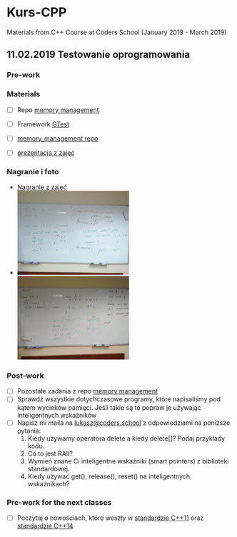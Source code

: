 # Kurs-CPP
Materials from C++ Course at Coders School (January 2019 - March 2019)

## 11.02.2019 Testowanie oprogramowania

### Pre-work 

### Materials
- [ ] Repo [memory management](https://github.com/LordLukin/memory_management)
- [ ] Framework [GTest](https://github.com/google/googletest/blob/master/googletest/docs/primer.md)
- [ ] [memory_management repo](https://github.com/LordLukin/memory_management)
- [ ] [prezentacja z zajęć](memory_management.pdf)


### Nagranie i foto
- [Nagranie z zajęć](https://www.youtube.com/watch?v=OJCKdOFSRm0&feature=youtu.be)
- <img src="argv.jpg" width="250px"> <img src="dependency_injection.jpg" width="250px">


### Post-work
- [ ] Pozostałe zadania z repo [memory management](https://github.com/LordLukin/memory_management)
- [ ] Sprawdź wszystkie dotychczasowe programy, które napisaliśmy pod kątem wycieków pamięci. Jeśli takie są to popraw je używając inteligentnych wskaźników
- [ ] Napisz mi maila na lukasz@coders.school z odpowiedziami na poniższe pytania:
  1. Kiedy używamy operatora delete a kiedy delete[]? Podaj przykłady kodu.
  1. Co to jest RAII?
  1. Wymień znane Ci inteligentne wskaźniki (smart pointers) z biblioteki standardowej.
  1. Kiedy używać get(), release(), reset() na inteligentnych wskaźnikach?

### Pre-work for the next classes
- [ ] Poczytaj o nowościach, które weszły w [standardzie C++11](https://en.wikipedia.org/wiki/C%2B%2B11) oraz [standardzie C++14](https://en.wikipedia.org/wiki/C%2B%2B14)


